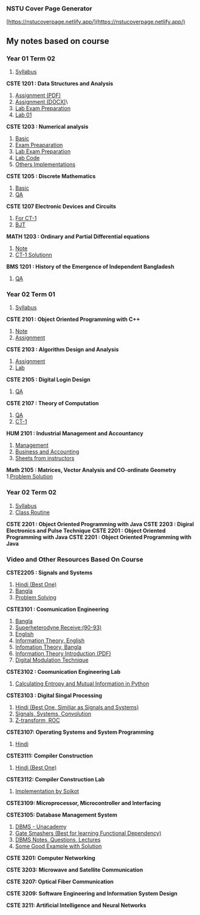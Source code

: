 ### NSTU Cover Page Generator

[https://nstucoverpage.netlify.app/](https://nstucoverpage.netlify.app/)

## My notes based on course

### Year 01 Term 02

1. [Syllabus](1-2/Year%201%20Term%202%20Curriculum.pdf)

**CSTE 1201 : Data Structures and Analysis**

1. [Assignment (PDF)](1-2/DS%20With%20C/Assignment/Assignment1_ASH2101008M.pdf)
2. [Assignment (DOCX)](1-2/DS%20With%20C/Assignment/ds_assignment.docx)\
3. [Lab Exam Preparation](1-2/DS%20With%20C//PDF/Lab%20Exam%20Preparation.pdf)
4. [Lab 01](https://github.com/borhan008/academic_files/tree/main/1-2/DS%20With%20C/Lab%20-%201)

**CSTE 1203 : Numerical analysis**

1. [Basic](1-2/Numerical%20Analysis/PDF/Numerical%20Analysis%20Basic.pdf)
2. [Exam Preaparation](1-2/Numerical%20Analysis//PDF/Exam%20Preparation.pdf)
3. [Lab Exam Preparation](1-2/Numerical%20Analysis//PDF/Numerical%20Analysis%20Lab%20Preparation%20Code.pdf)
4. [Lab Code](https://github.com/borhan008/academic_files/tree/main/1-2/Numerical%20Analysis/Lab)
5. [Others Implementations](https://github.com/borhan008/academic_files/tree/main/1-2/Numerical%20Analysis/Others%20Implementation)

**CSTE 1205 : Discrete Mathematics**

1. [Basic](1-2/Discrete%20Mathematics/PDF/Discrete_Mathematics.pdf)
2. [QA](1-2/Discrete%20Mathematics/PDF/Question_Analysis_Discrete_Mathematics.pdf)

**CSTE 1207 Electronic Devices and Circuits**

1. [For CT-1](1-2/Electronic%20Device%20&%20Circuit/Preparation-for-CT1.pdf)
2. [BJT](1-2/Electronic%20Device%20&%20Circuit/BJT.pdf)

**MATH 1203 : Ordinary and Partial Differential equations**

1. [Note](<1-2/Ordinary%20&%20Partial%20Differentiation/PDF/Ordinary__Partial_Differentiation%20(1).pdf>)
2. [CT-1 Solutionn](1-2/Ordinary%20&%20Partial%20Differentiation/PDF/Math%20CT-1%20Solution.pdf)

**BMS 1201 : History of the Emergence of Independent Bangladesh**

1. [QA](1-2/BLWS/PDF/BMS__QA.pdf)

### Year 02 Term 01

1. [Syllabus](2-1/Year%202%20Term%201%20Course%20Details.pdf)

**CSTE 2101 : Object Oriented Programming with C++**

1. [Note](2-1/Object%20Oriented%20Programming%20with%20C++/Notes/OOP.pdf)
2. [Assignment](2-1/Object%20Oriented%20Programming%20with%20C++/Assignment/OOP%20Lab%20Assignment%20Soluition%20PDF.pdf)

**CSTE 2103 : Algorithm Design and Analysis**

1. [Assignment](2-1/Algorithm%20Design%20and%20Analysis/Lab/Algorithm_Lab_UPD3.pdf)
2. [Lab](2-1/Algorithm%20Design%20and%20Analysis/Lab/Algorithm_Lab_UPD3.pdf)

**CSTE 2105 : Digital Login Design**

1. [QA](2-1/Digiral%20Logic%20Design/Mine/DLD%20QA%20-%20Full.pdf)

**CSTE 2107 : Theory of Computation**

1. [QA](2-1/Thoery%20of%20Computation/Mine/TOC%20-%20QAA.pdf)
2. [CT-1](2-1/Thoery%20of%20Computation//Mine/TOC%20CT-1.pdf)

**HUM 2101 : Industrial Management and Accountancy**

1. [Management](2-1/Industrial%20Management%20and%20Accountancy//Mine/Management-Full.pdf)
2. [Business and Accounting](2-1/Industrial%20Management%20and%20Accountancy//Mine/Business%20and%20accounting.pdf)
3. [Sheets from instructors](https://github.com/borhan008/academic_files/tree/main/2-1/Industrial%20Management%20and%20Accountancy/Sheet)

**Math 2105 : Matrices, Vector Analysis and CO-ordinate Geometry** 1.[Problem Solution](2-1/Matrices,%20Vector%20Analysis%20and%20Co-ordinate%20Geometry/Mine/Problems%20Solution%20Matrices,%20Vector%20Analysis%20and%20Co-ordinate%20Geometry%20.pdf)

### Year 02 Term 02

1. [Syllabus](2-2/2%202%20Course%20Outline.pdf)
2. [Class Routine](2-2/class-routine.jpg)

**CSTE 2201 : Object Oriented Programming with Java**
**CSTE 2203 : Digiral Electronics and Pulse Technique**
**CSTE 2201 : Object Oriented Programming with Java**
**CSTE 2201 : Object Oriented Programming with Java**

### Video and Other Resources Based On Course

**CSTE2205 : Signals and Systems**

1. [Hindi (Best One)](https://www.youtube.com/watch?v=x5qRAihZRks&list=PL9RcWoqXmzaIG-RWneeqDJ-FCt66S15pl&index=2)
2. [Bangla](https://www.youtube.com/playlist?list=PLVoS_Csfrfm6ZspJ43Sc0JpwqwP77y6Af)
3. [ Problem Solving](https://www.youtube.com/playlist?list=PLXOYj6DUOGrrAlYxrAu5U2tteJTrSe5Gt)

**CSTE3101 : Coomunication Engineering**

1. [Bangla](https://www.youtube.com/watch?v=AJ-QfSSgXTg&list=PLMjaJoGgWV1nNjZXvcps2TrjdloXQxwbn&index=2&ab_channel=RojibEEEAcademy)
2. [Superheterodyne Receive:(90-93)](https://www.youtube.com/watch?v=gwW0MnNVevY&list=PLc3zKsWdO93e2I625YDlXi0LlbBth1QpB&index=93&ab_channel=RKClasses)
3. [English](https://www.youtube.com/watch?v=kAs8OerKRmc&list=PLgwJf8NK-2e7uyUYrpgUUQowmRuKxRdwp&index=1&ab_channel=EngineeringFunda)
4. [Information Theory, English](https://www.youtube.com/watch?v=kcKgD1bph44&list=PLdFco-rRUDt36USE1vPTZwwq70b3TdMA_&index=2&ab_channel=RTUWallah)
5. [Infomation Theory, Bangla](https://www.youtube.com/playlist?list=PLgluYk4ut4L1P_fGHgGDsyfzK28nscPcX)
6. [Information Theory Introduction (PDF)](https://www.slideshare.net/slideshow/information-theory-introduction/73940564)
7. [Digital Modulation Technique](https://www.youtube.com/watch?v=tn5NgjzNq_w&ab_channel=TechnicalGuftgu)

**CSTE3102 : Coomunication Engineering Lab**

1. [Calculating Entropy and Mutual Information in Python](https://www.youtube.com/watch?v=pJA0X4ele-4&ab_channel=MikeSaint-Antoine)

**CSTE3103 : Digital Singal Processing**

1. [ Hindi (Best One, Similiar as Signals and Systems)](https://www.youtube.com/watch?v=x5qRAihZRks&list=PL9RcWoqXmzaIG-RWneeqDJ-FCt66S15pl&index=2)
2. [ Signals, Systems, Convolution](https://www.youtube.com/playlist?list=PLnPkMfyANm0yc6SZKH76QyucOZBPUUEYP)
3. [Z-transform, ROC](https://www.youtube.com/playlist?list=PLnPkMfyANm0wJwZcN0IyyunDdDRdG6-ua)

**CSTE3107: Operating Systems and System Programming**

1. [Hindi](https://www.youtube.com/playlist?list=PLG9aCp4uE-s17rFjWM8KchGlffXgOzzVP)

**CSTE3111: Compiler Construction**

1. [Hindi (Best One)](https://www.youtube.com/playlist?list=PL1QH9gyQXfguPNDTsnG90W2kBDQpYLDQr)

**CSTE3112: Compiler Construction Lab**

1. [Implementation by Soikot](https://github.com/a-h-soikot/CompilerLab)

**CSTE3109: Microprocessor, Microcontroller and Interfacing**

**CSTE3105: Database Management System**

1. [DBMS - Unacademy](https://www.youtube.com/playlist?list=PLG9aCp4uE-s0bu-I8fgDXXhVLO4qVROGy)
2. [Gate Smashers (Best for learning Functional Dependency)](https://www.youtube.com/playlist?list=PLxCzCOWd7aiFAN6I8CuViBuCdJgiOkT2Y)
3. [DBMS Notes, Questions, Lectures](https://www.poriyaan.in/paper/database-management-system-79/)
4. [Some Good Example with Solution](https://www.exploredatabase.com/)

**CSTE 3201: Computer Networking**

**CSTE 3203: Microwave and Satellite Communication**

**CSTE 3207: Optical Fiber Communication**

**CSTE 3209: Software Engineering and Information System Design**

**CSTE 3211: Artificial Intelligence and Neural Networks**
